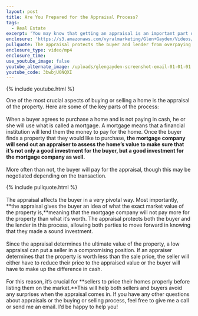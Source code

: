 ```yaml
---
layout: post
title: Are You Prepared for the Appraisal Process?
tags:
  - Real Estate
excerpt: 'You may know that getting an appraisal is an important part of any home purchase transaction, but do you know how the process works?'
enclosure: 'https://s3.amazonaws.com/vyralmarketing/Glen+Gayden/Videos/2017/Are+You+Prepared+for+the+Appraisal+Process%253F+-+Houston+Area+Real+Estate+Agent.mp4'
pullquote: The appraisal protects the buyer and lender from overpaying for the property.
enclosure_type: video/mp4
enclosure_time:
use_youtube_image: false
youtube_alternate_image: /uploads/glengayden-screenshot-email-01-01-01.jpg
youtube_code: 3bwbjU0NQXI
---
```



{% include youtube.html %}

One of the most crucial aspects of buying or selling a home is the appraisal of the property. Here are some of the key parts of the process:
<br>
<br>When a buyer agrees to purchase a home and is not paying in cash, he or she will use what is called a mortgage. A mortgage means that a financial institution will lend them the money to pay for the home. Once the buyer finds a property that they would like to purchase, **the mortgage company will send out an appraiser to assess the home’s value to make sure that it’s not only a good investment for the buyer, but a good investment for the mortgage company as well.**
<br>
<br>More often than not, the buyer will pay for the appraisal, though this may be negotiated depending on the transaction.

{% include pullquote.html %}
<br>
<br>The appraisal affects the buyer in a very pivotal way. Most importantly, **the appraisal gives the buyer an idea of what the exact market value of the property is,**meaning that the mortgage company will not pay more for the property than what it’s worth. The appraisal protects both the buyer and the lender in this process, allowing both parties to move forward in knowing that they made a sound investment.
<br>
<br>Since the appraisal determines the ultimate value of the property, a low appraisal can put a seller in a compromising position. If an appraiser determines that the property is worth less than the sale price, the seller will either have to reduce their price to the appraised value or the buyer will have to make up the difference in cash.
<br>
<br>For this reason, it’s crucial for **sellers to price their homes properly before listing them on the market.**This will help both sellers and buyers avoid any surprises when the appraisal comes in. If you have any other questions about appraisals or the buying or selling process, feel free to give me a call or send me an email. I’d be happy to help you!